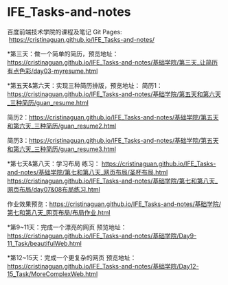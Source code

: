 # IFE_Tasks-and-notes
百度前端技术学院的课程及笔记
Git Pages:  https://cristinaguan.github.io/IFE_Tasks-and-notes/

*第三天：做一个简单的简历，预览地址：https://cristinaguan.github.io/IFE_Tasks-and-notes/基础学院/第三天_让简历有点色彩/day03-myresume.html

*第五天&第六天：实现三种简历排版，预览地址：
简历1：https://cristinaguan.github.io/IFE_Tasks-and-notes/基础学院/第五天和第六天_三种简历/guan_resume.html

简历2：https://cristinaguan.github.io/IFE_Tasks-and-notes/基础学院/第五天和第六天_三种简历/guan_resume2.html

简历3：https://cristinaguan.github.io/IFE_Tasks-and-notes/基础学院/第五天和第六天_三种简历/guan_resume3.html

*第七天&第八天：学习布局
练习：
https://cristinaguan.github.io/IFE_Tasks-and-notes/基础学院/第七和第八天_网页布局/圣杯布局.html
https://cristinaguan.github.io/IFE_Tasks-and-notes/基础学院/第七和第八天_网页布局/day07&08布局练习.html

作业效果预览：https://cristinaguan.github.io/IFE_Tasks-and-notes/基础学院/第七和第八天_网页布局/布局作业.html

*第9~11天：完成一个漂亮的网页
预览地址：https://cristinaguan.github.io/IFE_Tasks-and-notes/基础学院/Day9-11_Task/beautifulWeb.html

*第12~15天：完成一个更复杂的网页
预览地址：https://cristinaguan.github.io/IFE_Tasks-and-notes/基础学院/Day12-15_Task/MoreComplexWeb.html
